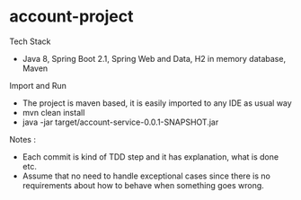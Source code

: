 # account-project

Tech Stack
 - Java 8, Spring Boot 2.1, Spring Web and Data, H2 in memory database, Maven

Import and Run
 - The project is maven based, it is easily imported to any IDE as usual way
 - mvn clean install
 - java -jar target/account-service-0.0.1-SNAPSHOT.jar

Notes :
 - Each commit is kind of TDD step and it has explanation, what is done etc.
 - Assume that no need to handle exceptional cases since there is no requirements about how to behave when something goes wrong.

